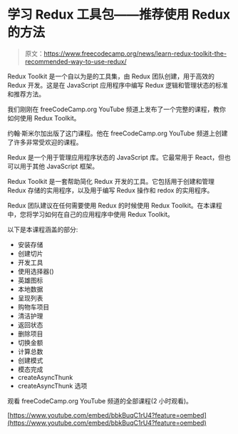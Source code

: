 # 学习 Redux 工具包——推荐使用 Redux 的方法

> 原文：<https://www.freecodecamp.org/news/learn-redux-toolkit-the-recommended-way-to-use-redux/>

Redux Toolkit 是一个自以为是的工具集，由 Redux 团队创建，用于高效的 Redux 开发。这是在 JavaScript 应用程序中编写 Redux 逻辑和管理状态的标准和推荐方法。

我们刚刚在 freeCodeCamp.org YouTube 频道上发布了一个完整的课程，教你如何使用 Redux Toolkit。

约翰·斯米尔加出版了这门课程。他在 freeCodeCamp.org YouTube 频道上创建了许多非常受欢迎的课程。

Redux 是一个用于管理应用程序状态的 JavaScript 库。它最常用于 React，但也可以用于其他 JavaScript 框架。

Redux Toolkit 是一套帮助简化 Redux 开发的工具。它包括用于创建和管理 Redux 存储的实用程序，以及用于编写 Redux 操作和 redox 的实用程序。

Redux 团队建议在任何需要使用 Redux 的时候使用 Redux Toolkit。在本课程中，您将学习如何在自己的应用程序中使用 Redux Toolkit。

以下是本课程涵盖的部分:

*   安装存储
*   创建切片
*   开发工具
*   使用选择器()
*   英雄图标
*   本地数据
*   呈现列表
*   购物车项目
*   清洁护理
*   返回状态
*   删除项目
*   切换金额
*   计算总数
*   创建模式
*   模态完成
*   createAsyncThunk
*   createAsyncThunk 选项

观看 freeCodeCamp.org YouTube 频道的全部课程(2 小时观看)。

[https://www.youtube.com/embed/bbkBuqC1rU4?feature=oembed](https://www.youtube.com/embed/bbkBuqC1rU4?feature=oembed)